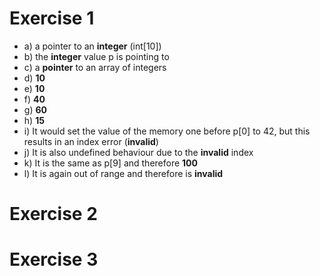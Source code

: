 # Exercise 1
- a) a pointer to an **integer** (int[10])
- b) the **integer** value p is pointing to
- c) a **pointer** to an array of integers
- d) **10**
- e) **10**
- f) **40**
- g) **60**
- h) **15**
- i) It would set the value of the memory one before p[0] to 42, but this results in an index error (**invalid**)
- j) It is also undefined behaviour due to the **invalid** index
- k) It is the same as p[9] and therefore **100**
- l) It is again out of range and therefore is **invalid**


# Exercise 2



# Exercise 3




